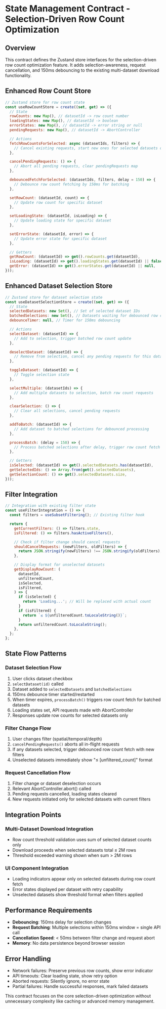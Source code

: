 # State Management Contract - Selection-Driven Row Count Optimization

## Overview

This contract defines the Zustand store interfaces for the selection-driven row count optimization feature. It adds selection-awareness, request cancellation, and 150ms debouncing to the existing multi-dataset download functionality.

## Enhanced Row Count Store

```javascript
// Zustand store for row count state
const useRowCountStore = create((set, get) => ({
  // State
  rowCounts: new Map(), // datasetId -> row count number
  loadingStates: new Map(), // datasetId -> boolean
  errorStates: new Map(), // datasetId -> error string or null
  pendingRequests: new Map(), // datasetId -> AbortController

  // Actions
  fetchRowCountsForSelected: async (datasetIds, filters) => {
    // Cancel existing requests, start new ones for selected datasets only
  },

  cancelPendingRequests: () => {
    // Abort all pending requests, clear pendingRequests map
  },

  debouncedFetchForSelected: (datasetIds, filters, delay = 150) => {
    // Debounce row count fetching by 150ms for batching
  },

  setRowCount: (datasetId, count) => {
    // Update row count for specific dataset
  },

  setLoadingState: (datasetId, isLoading) => {
    // Update loading state for specific dataset
  },

  setErrorState: (datasetId, error) => {
    // Update error state for specific dataset
  },

  // Getters
  getRowCount: (datasetId) => get().rowCounts.get(datasetId),
  isLoading: (datasetId) => get().loadingStates.get(datasetId) || false,
  getError: (datasetId) => get().errorStates.get(datasetId) || null,
}));
```

## Enhanced Dataset Selection Store

```javascript
// Zustand store for dataset selection state
const useDatasetSelectionStore = create((set, get) => ({
  // State
  selectedDatasets: new Set(), // Set of selected dataset IDs
  batchedSelections: new Set(), // Datasets waiting for debounced row count fetch
  debounceTimer: null, // Timer for 150ms debouncing

  // Actions
  selectDataset: (datasetId) => {
    // Add to selection, trigger batched row count update
  },

  deselectDataset: (datasetId) => {
    // Remove from selection, cancel any pending requests for this dataset
  },

  toggleDataset: (datasetId) => {
    // Toggle selection state
  },

  selectMultiple: (datasetIds) => {
    // Add multiple datasets to selection, batch row count requests
  },

  clearSelection: () => {
    // Clear all selections, cancel pending requests
  },

  addToBatch: (datasetId) => {
    // Add dataset to batched selections for debounced processing
  },

  processBatch: (delay = 150) => {
    // Process batched selections after delay, trigger row count fetch
  },

  // Getters
  isSelected: (datasetId) => get().selectedDatasets.has(datasetId),
  getSelectedIds: () => Array.from(get().selectedDatasets),
  getSelectionCount: () => get().selectedDatasets.size,
}));
```

## Filter Integration

```javascript
// Integration with existing filter state
const useFilterIntegration = () => {
  const filters = useSubsetFiltering(); // Existing filter hook

  return {
    getCurrentFilters: () => filters.state,
    isFiltered: () => filters.hasActiveFilters(),

    // Check if filter change should cancel requests
    shouldCancelRequests: (newFilters, oldFilters) => {
      return JSON.stringify(newFilters) !== JSON.stringify(oldFilters);
    },

    // Display format for unselected datasets
    getDisplayRowCount: (
      datasetId,
      unfilteredCount,
      isSelected,
      isFiltered,
    ) => {
      if (isSelected) {
        return 'Loading...'; // Will be replaced with actual count
      }
      if (isFiltered) {
        return `≤ ${unfilteredCount.toLocaleString()}`;
      }
      return unfilteredCount.toLocaleString();
    },
  };
};
```

## State Flow Patterns

### Dataset Selection Flow

1. User clicks dataset checkbox
2. `selectDataset(id)` called
3. Dataset added to `selectedDatasets` and `batchedSelections`
4. 150ms debounce timer started/restarted
5. When timer expires, `processBatch()` triggers row count fetch for batched datasets
6. Loading states set, API requests made with AbortController
7. Responses update row counts for selected datasets only

### Filter Change Flow

1. User changes filter (spatial/temporal/depth)
2. `cancelPendingRequests()` aborts all in-flight requests
3. If any datasets selected, trigger debounced row count fetch with new filters
4. Unselected datasets immediately show "≤ [unfiltered_count]" format

### Request Cancellation Flow

1. Filter change or dataset deselection occurs
2. Relevant AbortController.abort() called
3. Pending requests cancelled, loading states cleared
4. New requests initiated only for selected datasets with current filters

## Integration Points

### Multi-Dataset Download Integration

- Row count threshold validation uses sum of selected dataset counts only
- Download proceeds when selected datasets total ≤ 2M rows
- Threshold exceeded warning shown when sum > 2M rows

### UI Component Integration

- Loading indicators appear only on selected datasets during row count fetch
- Error states displayed per dataset with retry capability
- Unselected datasets show threshold format when filters applied

## Performance Requirements

- **Debouncing**: 150ms delay for selection changes
- **Request Batching**: Multiple selections within 150ms window = single API call
- **Cancellation Speed**: < 50ms between filter change and request abort
- **Memory**: No data persistence beyond browser session

## Error Handling

- Network failures: Preserve previous row counts, show error indicator
- API timeouts: Clear loading state, show retry option
- Aborted requests: Silently ignore, no error state
- Partial failures: Handle successful responses, mark failed datasets

This contract focuses on the core selection-driven optimization without unnecessary complexity like caching or advanced memory management.

